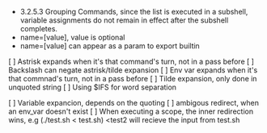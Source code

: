
- 3.2.5.3 Grouping Commands, since the list is executed in a subshell, variable assignments do not remain in effect after the subshell completes. 
- name=[value], value is optional
- name=[value] can appear as a param to export builtin

[ ] Astrisk expands when it's that command's turn, not in a pass before
[ ] Backslash can negate astrisk/tilde expansion
[ ] Env var expands when it's that commnad's turn, not in a pass before
[ ] Tilde expansion, only done in unquoted string
[ ] Using $IFS for word separation

[ ] Variable expancion, depends on the quoting
[ ] ambigous redirect, when an env_var doesn't exist
[ ] When executing a scope, the inner redirection wins, e.g (./test.sh < test.sh) <test2 will recieve the input from test.sh
